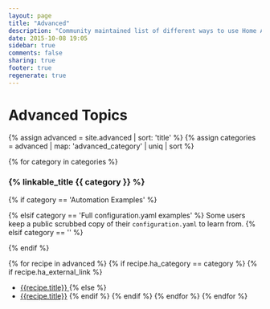 ```yaml
---
layout: page
title: "Advanced"
description: "Community maintained list of different ways to use Home Assistant."
date: 2015-10-08 19:05
sidebar: true
comments: false
sharing: true
footer: true
regenerate: true
---
```


# Advanced Topics

{% assign advanced = site.advanced | sort: 'title' %}
{% assign categories = advanced | map: 'advanced_category' | uniq | sort %}

{% for category in categories %}
### {% linkable_title {{ category }} %}

  {% if category == 'Automation Examples' %}

  {% elsif category == 'Full configuration.yaml examples' %}
Some users keep a public scrubbed copy of their `configuration.yaml` to learn from.
  {% elsif category == '' %}

  {% endif %}

  {% for recipe in advanced %}
    {% if recipe.ha_category == category %}
      {% if recipe.ha_external_link %}
  * [{{recipe.title}} <i class="icon-external-link"></i>]({{recipe.ha_external_link}})
      {% else %}
  * [{{recipe.title}}]({{recipe.url}})
      {% endif %}
    {% endif %}
  {% endfor %}
{% endfor %}